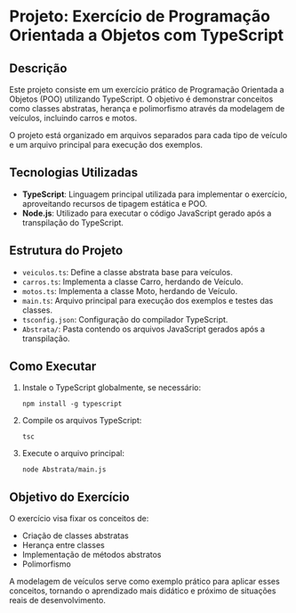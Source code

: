 # Projeto: Exercício de Programação Orientada a Objetos com TypeScript

## Descrição
Este projeto consiste em um exercício prático de Programação Orientada a Objetos (POO) utilizando TypeScript. O objetivo é demonstrar conceitos como classes abstratas, herança e polimorfismo através da modelagem de veículos, incluindo carros e motos.

O projeto está organizado em arquivos separados para cada tipo de veículo e um arquivo principal para execução dos exemplos.

## Tecnologias Utilizadas
- **TypeScript**: Linguagem principal utilizada para implementar o exercício, aproveitando recursos de tipagem estática e POO.
- **Node.js**: Utilizado para executar o código JavaScript gerado após a transpilação do TypeScript.

## Estrutura do Projeto
- `veiculos.ts`: Define a classe abstrata base para veículos.
- `carros.ts`: Implementa a classe Carro, herdando de Veículo.
- `motos.ts`: Implementa a classe Moto, herdando de Veículo.
- `main.ts`: Arquivo principal para execução dos exemplos e testes das classes.
- `tsconfig.json`: Configuração do compilador TypeScript.
- `Abstrata/`: Pasta contendo os arquivos JavaScript gerados após a transpilação.

## Como Executar
1. Instale o TypeScript globalmente, se necessário:
   ```
   npm install -g typescript
   ```
2. Compile os arquivos TypeScript:
   ```
   tsc
   ```
3. Execute o arquivo principal:
   ```
   node Abstrata/main.js
   ```

## Objetivo do Exercício
O exercício visa fixar os conceitos de:
- Criação de classes abstratas
- Herança entre classes
- Implementação de métodos abstratos
- Polimorfismo

A modelagem de veículos serve como exemplo prático para aplicar esses conceitos, tornando o aprendizado mais didático e próximo de situações reais de desenvolvimento.
